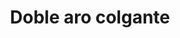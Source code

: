 ---
title: Doble aro colgante
date: 
draft: false

# descripcion
description : Doble aro colgante

materials: Plata 925

color: Plateado

dimensions: 4cm

code: 01-01-0036

type: "Aros"

categories: []

price: $1.950,00

# Images
# first image will be shown in the product page
images:
  # - image: "images/path_to_image"
  # La ubicacion de las imagenes es imagenes/Aros/Aros.Colgantes/01-01-0036-doble-aro-colgante
  - image: "./images/aros/colgantes/01-01-0036-doble-aro-colgante_a.jpeg"
  - image: "./images/aros/colgantes/01-01-0036-doble-aro-colgante_b.jpeg"
---